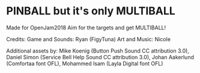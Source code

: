 # PINBALL but it's only MULTIBALL

Made for OpenJam2018
Aim for the targets and get MULTIBALL!

Credits:
Game and Sounds: Ryan (FigyTuna)
Art and Music: Nicole

Additional assets by:
Mike Koenig (Button Push Sound CC attribution 3.0), Daniel Simon (Service Bell Help Sound CC attribution 3.0), Johan Aakerlund (Comfortaa font OFL), Mohammed Isam (Layla Digital font OFL)
